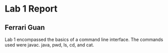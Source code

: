 # Lab 1 Report  
## Ferrari Guan  
  
Lab 1 encompassed the basics of a command line interface. The commands used were javac. java, pwd, ls, cd, and cat. 
